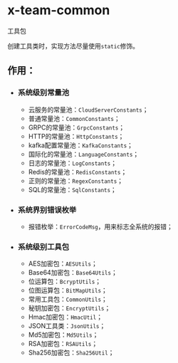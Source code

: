 # x-team-common

工具包

创建工具类时，实现方法尽量使用`static`修饰。

## 作用：

+ ### 系统级别常量池
    + 云服务的常量池：`CloudServerConstants`；
    + 普通常量池：`CommonConstants`；
    + GRPC的常量池：`GrpcConstants`；
    + HTTP的常量池：`HttpConstants`；
    + kafka配置常量池：`KafkaConstants`；
    + 国际化的常量池：`LanguageConstants`；
    + 日志的常量池：`LogConstants`；
    + Redis的常量池：`RedisConstants`；
    + 正则的常量池：`RegexConstants`；
    + SQL的常量池：`SqlConstants`；
+ ### 系统界别错误枚举
    + 报错枚举：`ErrorCodeMsg`，用来标志全系统的报错；
+ ### 系统级别工具包
    + AES加密包：`AESUtils`；
    + Base64加密包：`Base64Utils`；
    + 位运算包：`BcryptUtils`；
    + 位图运算包：`BitMapUtils`；
    + 常用工具包：`CommonUtils`；
    + 秘钥加密包：`EncryptUtils`；
    + Hmac加密包：`HmacUtil`；
    + JSON工具类：`JsonUtils`；
    + Md5加密包：`Md5Utils`；
    + RSA加密包：`RSAUtils`；
    + Sha256加密包：`Sha256Util`；
